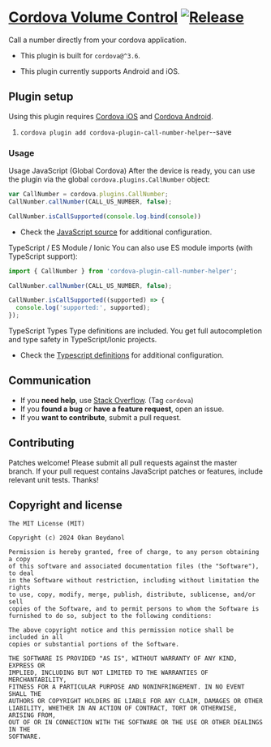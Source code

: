 # [Cordova Volume Control](https://github.com/okanbeydanol/cordova-plugin-call-number-helper) [![Release](https://img.shields.io/npm/v/cordova-plugin-call-number-helper.svg?style=flat)](https://github.com/okanbeydanol/cordova-plugin-call-number-helper/releases)

Call a number directly from your cordova application.

* This plugin is built for `cordova@^3.6`.

* This plugin currently supports Android and iOS.


## Plugin setup

Using this plugin requires [Cordova iOS](https://github.com/apache/cordova-ios) and [Cordova Android](https://github.com/apache/cordova-android).

1. `cordova plugin add cordova-plugin-call-number-helper`--save


### Usage

Usage
JavaScript (Global Cordova)
After the device is ready, you can use the plugin via the global `cordova.plugins.CallNumber` object:

```javascript
var CallNumber = cordova.plugins.CallNumber;
CallNumber.callNumber(CALL_US_NUMBER, false);

CallNumber.isCallSupported(console.log.bind(console))
```

* Check the [JavaScript source](https://github.com/okanbeydanol/cordova-plugin-call-number-helper/tree/master/www/CallNumber.js) for additional configuration.


TypeScript / ES Module / Ionic
You can also use ES module imports (with TypeScript support):

```typescript
import { CallNumber } from 'cordova-plugin-call-number-helper';

CallNumber.callNumber(CALL_US_NUMBER, false);

CallNumber.isCallSupported((supported) => {
  console.log('supported:', supported);
});
```
TypeScript Types
Type definitions are included. You get full autocompletion and type safety in TypeScript/Ionic projects.


* Check the [Typescript definitions](https://github.com/okanbeydanol/cordova-plugin-call-number-helper/tree/master/www/CallNumber.d.ts) for additional configuration.


## Communication

- If you **need help**, use [Stack Overflow](http://stackoverflow.com/questions/tagged/cordova). (Tag `cordova`)
- If you **found a bug** or **have a feature request**, open an issue.
- If you **want to contribute**, submit a pull request.



## Contributing

Patches welcome! Please submit all pull requests against the master branch. If your pull request contains JavaScript patches or features, include relevant unit tests. Thanks!

## Copyright and license

    The MIT License (MIT)

    Copyright (c) 2024 Okan Beydanol

    Permission is hereby granted, free of charge, to any person obtaining a copy
    of this software and associated documentation files (the "Software"), to deal
    in the Software without restriction, including without limitation the rights
    to use, copy, modify, merge, publish, distribute, sublicense, and/or sell
    copies of the Software, and to permit persons to whom the Software is
    furnished to do so, subject to the following conditions:

    The above copyright notice and this permission notice shall be included in all
    copies or substantial portions of the Software.

    THE SOFTWARE IS PROVIDED "AS IS", WITHOUT WARRANTY OF ANY KIND, EXPRESS OR
    IMPLIED, INCLUDING BUT NOT LIMITED TO THE WARRANTIES OF MERCHANTABILITY,
    FITNESS FOR A PARTICULAR PURPOSE AND NONINFRINGEMENT. IN NO EVENT SHALL THE
    AUTHORS OR COPYRIGHT HOLDERS BE LIABLE FOR ANY CLAIM, DAMAGES OR OTHER
    LIABILITY, WHETHER IN AN ACTION OF CONTRACT, TORT OR OTHERWISE, ARISING FROM,
    OUT OF OR IN CONNECTION WITH THE SOFTWARE OR THE USE OR OTHER DEALINGS IN THE
    SOFTWARE.
